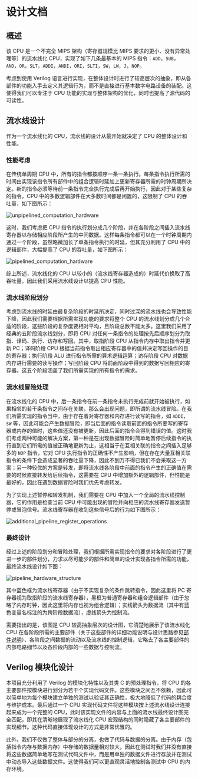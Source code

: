 # 设计文档

## 概述

该 CPU 是一个不完全 MIPS 架构（寄存器规模比 MIPS 要求的更小、没有异常处理等）的流水线化 CPU，实现了如下几条最基本的 MIPS 指令：`ADD`，`SUB`，`AND`，`OR`，`SLT`，`ADDI`，`ANDI`，`ORI`，`SLTI`，`SW`，`LW`，`J`，`NOP`。

考虑到使用 Verilog 语言进行实现，在整体设计时进行了较高层次的抽象，即从各部件的功能入手去定义其逻辑行为，而不是直接进行基本数字电路设备的装配。这使得我们可以专注于 CPU 功能的实现与整体架构的优化，同时也提高了源代码的可读性。

## 流水线设计

作为一个流水线化的 CPU，流水线的设计从最开始就决定了 CPU 的整体设计和性能。

### 性能考虑

在传统单周期 CPU 中，所有的指令都按顺序一条一条执行。每条指令执行所需的时间由实现该指令所有部件中的组合逻辑时延加上更新寄存器所需的时钟周期所决定。新的指令必须等待前一条指令完全执行完成后再开始执行，因此对于某些复杂的指令，CPU 中的多数逻辑部件在大多数时间都是闲置的，这限制了 CPU 的吞吐量，如下图所示：

![unpipelined_computation_hardware](../screenshots/unpipelined_computation_hardware.png)

这时，我们考虑把 CPU 指令的执行划分成几个阶段，并在各阶段之间插入流水线寄存器以存储相应阶段所产生的中间数据。这样每条指令都可以在一个时钟周期内通过一个阶段，虽然略微加长了单条指令执行的时延，但其充分利用了 CPU 中的逻辑部件，大幅提高了 CPU 的吞吐量，如下图所示：

![pipelined_computation_hardware](../screenshots/pipelined_computation_hardware.png)

综上所述，流水线化的 CPU 以较小的（流水线寄存器造成的）时延代价换取了高吞吐量，因此我们采用流水线设计以提高 CPU 性能。

### 流水线阶段划分

考虑到流水线的时延由最复杂阶段的时延所决定，同时过深的流水线也会导致性能下降，因此我们需要根据所需实现功能的要求将整个 CPU 的流水线划分成几个合适的阶段，这些阶段的复杂度要相对平均，且阶段总数不能太多。这里我们采用了经典的五阶段流水线划分，即将 CPU 对任何一条指令的处理按先后顺序划分为取指、译码、执行、访存和写回。其中，取指阶段 CPU 从指令内存中取出指令并更新 PC；译码阶段 CPU 根据当前指令取出相应寄存器中的值并决定写回操作的目的寄存器；执行阶段 ALU 进行指令所需的算术逻辑运算；访存阶段 CPU 对数据内存进行需要的读写操作；写回阶段 CPU 将前面阶段中得到的数据写回相应的寄存器。这五个阶段涵盖了我们所需实现的所有指令的需求。

### 流水线冒险处理

在流水线化的 CPU 中，后一条指令在前一条指令未执行完成前就开始被执行，如果相邻的若干条指令之间存在关联，那么会出现问题，即所谓的流水线冒险。在我们所需实现的指令当中，由于存在着对寄存器和内存进行读写的指令，如 `ADDI`，`SW` 等，因此可能会产生数据冒险，即当后面的指令读取前面的指令所要写的寄存器或内存的值时，这些值还没有被更新，因此后面的指令会得到错误的值。这时我们考虑两种可能的解决方案，第一种是在出现数据冒险时简单地暂停后续指令的执行直到它们所需的值被正确地更新为止，这相当于在互相关联的指令之间插入足够多的 `NOP` 指令，它对 CPU 执行指令的正确性不产生影响，但在存在大量互相关联指令的条件下会造成显著的吞吐量下降，因此不到万不得已我们不会采取这一方案；另一种较优的方案是转发，即将流水线各阶段中前面的指令产生的正确值在需要的时候直接转发给后续指令，这需要在 CPU 中增加额外的逻辑部件，但性能是最好的，因此在遇到数据冒险时我们优先考虑转发。

为了实现上述暂停和转发机制，我们需要在 CPU 中加入一个全局的流水线控制器，它的作用是检查当前 CPU 中可能出现的冒险并向相应的流水线寄存器发送暂停或冒泡信号。流水线寄存器在收到这些信号后的行为如下图所示：

![additional_pipeline_register_operations](../screenshots/additional_pipeline_register_operations.png)

### 最终设计

经过上述的阶段划分和冒险处理，我们根据所需实现指令的要求对各阶段进行了更进一步的部件划分，力求以尽可能少的部件和简单的设计实现各指令所需的功能，最终流水线设计如下图：

![pipeline_hardware_structure](../screenshots/pipeline_hardware_structure.png)

其中蓝色框为流水线寄存器（由于不实现复杂的条件跳转指令，因此这里将 PC 寄存器视为取指阶段的流水线寄存器），黑框为普通寄存器和组合逻辑部件（由于忽略了内存时钟，因此这里将内存也视为组合逻辑）；实线箭头为数据流（其中有蓝色变量名标注的为跨阶段数据流），虚线箭头为控制流。

需要指出的是，该图是 CPU 较高抽象层次的设计图，它清楚地展示了该流水线化 CPU 在各阶段所需的主要部件（关于这些部件的详细功能说明与设计思路参见[部件说明](部件说明.md)）、各阶段之间数据的流动以及流水线的控制逻辑，它略去了各主要部件的内部电路细节以及各阶段内部的一些数据与控制流。

## Verilog 模块化设计

本项目充分利用了 Verilog 的模块化特性以及其类 C 的预处理指令，将 CPU 的各主要部件按模块进行划分为若干个实现代码文件。这些模块之间互不依赖，因此可以简单地为每个模块建立单独的测试以验证其正确性，极大地降低了代码的耦合度与维护成本。最后通过一个 CPU 实现代码文件将这些模块按上述流水线设计连接起来成为一个完整的 CPU，此时该实现文件的内容与上面的流水线最终设计图完全匹配，即其在清晰地展现了流水线化 CPU 宏观结构的同时隐藏了各主要部件的实现细节。这种代码直接体现设计的方式是非常优雅的。

此外，我们不仅做了整体与部分的分离，也做了代码与数据的分离。由于内存（包括指令内存与数据内存）中存储的数据量相对较大，因此在测试时我们并没有直接将这些数据简单地写在测试代码文件中，而是用单独的数据文件进行存放并在测试中动态导入这些数据文件。这使得我们可以更直观灵活地控制各测试中 CPU 的内存环境。
